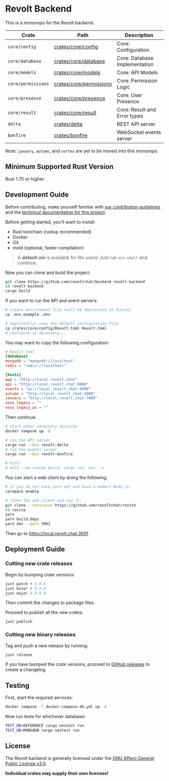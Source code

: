 # Revolt Backend

This is a monorepo for the Revolt backend.

| Crate              | Path                                               | Description                   |
| ------------------ | -------------------------------------------------- | ----------------------------- |
| `core/config`      | [crates/core/config](crates/core/config)           | Core: Configuration           |
| `core/database`    | [crates/core/database](crates/core/database)       | Core: Database Implementation |
| `core/models`      | [crates/core/models](crates/core/models)           | Core: API Models              |
| `core/permissions` | [crates/core/permissions](crates/core/permissions) | Core: Permission Logic        |
| `core/presence`    | [crates/core/presence](crates/core/presence)       | Core: User Presence           |
| `core/result`      | [crates/core/result](crates/core/result)           | Core: Result and Error types  |
| `delta`            | [crates/delta](crates/delta)                       | REST API server               |
| `bonfire`          | [crates/bonfire](crates/bonfire)                   | WebSocket events server       |

Note: `january`, `autumn`, and `vortex` are yet to be moved into this monorepo.

## Minimum Supported Rust Version

Rust 1.70 or higher.

## Development Guide

Before contributing, make yourself familiar with [our contribution guidelines](https://developers.revolt.chat/contrib.html) and the [technical documentation for this project](https://revoltchat.github.io/backend/).

Before getting started, you'll want to install:

- Rust toolchain (rustup recommended)
- Docker
- Git
- mold (optional, faster compilation)

> A **default.nix** is available for Nix users!
> Just run `nix-shell` and continue.

Now you can clone and build the project:

```bash
git clone https://github.com/revoltchat/backend revolt-backend
cd revolt-backend
cargo build
```

If you want to run the API and event servers:

```bash
# create environment file (will be deprecated in future)
cp .env.example .env

# (optionally) copy the default configuration file
cp crates/core/config/Revolt.toml Revolt.toml
# configure as necessary...
```

You may want to copy the following configuration:

```toml
# Revolt.toml
[database]
mongodb = "mongodb://localhost"
redis = "redis://localhost"

[hosts]
app = "http://local.revolt.chat"
api = "http://local.revolt.chat:8000"
events = "ws://local.revolt.chat:9000"
autumn = "http://local.revolt.chat:3000"
january = "http://local.revolt.chat:7000"
voso_legacy = ""
voso_legacy_ws = ""
```

Then continue:

```bash
# start other necessary services
docker compose up -d

# run the API server
cargo run --bin revolt-delta
# run the events server
cargo run --bin revolt-bonfire

# hint:
# mold -run <cargo build, cargo run, etc...>
```

You can start a web client by doing the following:

```bash
# if you do not have yarn yet and have a modern Node.js:
corepack enable

# clone the web client and run it:
git clone --recursive https://github.com/revoltchat/revite
cd revite
yarn
yarn build:deps
yarn dev --port 3001
```

Then go to https://local.revolt.chat:3001

## Deployment Guide

### Cutting new crate releases

Begin by bumping crate versions:

```bash
just patch # 0.0.X
just minor # 0.X.0
just major # X.0.0
```

Then commit the changes to package files.

Proceed to publish all the new crates:

```bash
just publish
```

### Cutting new binary releases

Tag and push a new release by running:

```bash
just release
```

If you have bumped the crate versions, proceed to [GitHub releases](https://github.com/revoltchat/backend/releases/new) to create a changelog.

## Testing

First, start the required services:

```sh
docker compose -f docker-compose.db.yml up -d
```

Now run tests for whichever database:

```sh
TEST_DB=REFERENCE cargo nextest run
TEST_DB=MONGODB cargo nextest run
```

## License

The Revolt backend is generally licensed under the [GNU Affero General Public License v3.0](https://github.com/revoltchat/backend/blob/master/LICENSE).

**Individual crates may supply their own licenses!**
